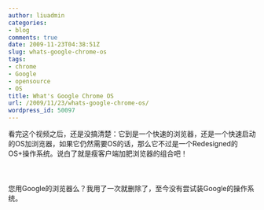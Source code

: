 ```yaml
---
author: liuadmin
categories:
- blog
comments: true
date: 2009-11-23T04:38:51Z
slug: whats-google-chrome-os
tags:
- chrome
- Google
- opensource
- OS
title: What's Google Chrome OS
url: /2009/11/23/whats-google-chrome-os/
wordpress_id: 50097
---
```


看完这个视频之后，还是没搞清楚：它到是一个快速的浏览器，还是一个快速启动的OS加浏览器，如果它仍然需要OS的话，那么它不过是一个Redesigned的OS+操作系统。说白了就是瘦客户端加肥浏览器的组合吧！<br /><br /><br /><br />您用Google的浏览器么？我用了一次就删除了，至今没有尝试装Google的操作系统。
